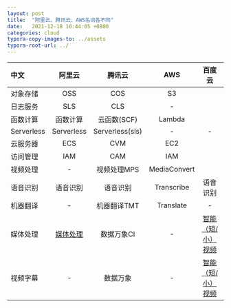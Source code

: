 ```yaml
---
layout: post
title:  "阿里云、腾讯云、AWS名词各不同"
date:   2021-12-18 10:44:05 +0800
categories: cloud
typora-copy-images-to: ../assets
typora-root-url: ../
---
```


| 中文  | 阿里云 | 腾讯云 | AWS | 百度云 | 讯飞 | 谷歌云 |
| :-----|:----: | :----: | :----: | :----: | :----: | :----: |
| 对象存储  | OSS | COS | S3 |||GCS|
| 日志服务  | SLS | CLS | - ||||
| 函数计算  | 函数计算 | 云函数(SCF) | Lambda ||||
| Serverless | Serverless | Serverless(sls) | - | - |-||
| 云服务器  | ECS | CVM | EC2 ||||
| 访问管理  | IAM | CAM | IAM ||||
| 视频处理  | - | 视频处理MPS | MediaConvert ||||
| 语音识别  | 语音识别 | 语音识别 | Transcribe |语音识别|||
| 机器翻译  | - | 机器翻译TMT | Translate |-|||
| 媒体处理  | [媒体处理][1] | 数据万象CI | - | [智能（短/小）视频][2] |||
| 视频字幕  | - | 数据万象 | - | [智能（短/小）视频][2] |[听见][3]||

[1]: https://mps.console.aliyun.com/overview
[2]: https://cloud.baidu.com/doc/ShortVideo/index.html
[3]: https://zimu.iflyrec.com/
